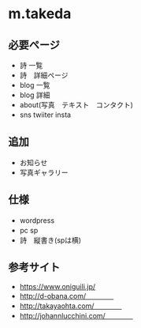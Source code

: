 # m.takeda
   
## 必要ページ   
* 詩 一覧　   
* 詩　詳細ページ　      
* blog 一覧　   
* blog 詳細　   
* about(写真　テキスト　コンタクト)    
* sns twiiter insta　　

## 追加　　
* お知らせ　　
* 写真ギャラリー　　

## 仕様　　
* wordpress　　
* pc sp　　
* 詩　縦書き(spは横)  

## 参考サイト
* https://www.oniguili.jp/  
* http://d-obana.com/　　　　
* http://takayaohta.com/　　　　
* http://johannlucchini.com/　　　　
